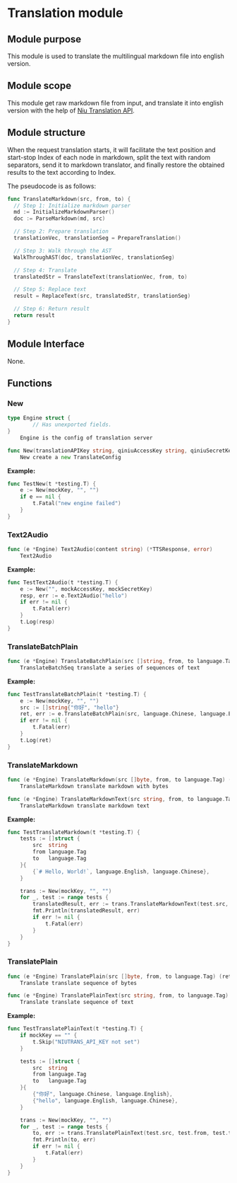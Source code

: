 # Translation module

## Module purpose

This module is used to translate the multilingual markdown file into english version.

## Module scope

This module get raw markdown file from input, and translate it into english version with the help of [Niu Translation API](niutrans.com).

## Module structure

When the request translation starts, it will facilitate the text position and start-stop Index of each node in markdown, split the text with random separators, send it to markdown translator, and finally restore the obtained results to the text according to Index.

The pseudocode is as follows:

```go
func TranslateMarkdown(src, from, to) {
  // Step 1: Initialize markdown parser
  md := InitializeMarkdownParser()
  doc := ParseMarkdown(md, src)

  // Step 2: Prepare translation
  translationVec, translationSeg = PrepareTranslation()

  // Step 3: Walk through the AST
  WalkThroughAST(doc, translationVec, translationSeg)

  // Step 4: Translate
  translatedStr = TranslateText(translationVec, from, to)

  // Step 5: Replace text
  result = ReplaceText(src, translatedStr, translationSeg)

  // Step 6: Return result
  return result
}
```

## Module Interface

None.

## Functions

### New

```go
type Engine struct {
        // Has unexported fields.
}
    Engine is the config of translation server

func New(translationAPIKey string, qiniuAccessKey string, qiniuSecretKey string) *Engine
    New create a new TranslateConfig
```

**Example:**

```go
func TestNew(t *testing.T) {
    e := New(mockKey, "", "")
    if e == nil {
        t.Fatal("new engine failed")
    }
}
```

### Text2Audio

```go
func (e *Engine) Text2Audio(content string) (*TTSResponse, error)
    Text2Audio
```

**Example:**

```go
func TestText2Audio(t *testing.T) {
    e := New("", mockAccessKey, mockSecretKey)
    resp, err := e.Text2Audio("hello")
    if err != nil {
        t.Fatal(err)
    }
    t.Log(resp)
}
```

### TranslateBatchPlain

```go
func (e *Engine) TranslateBatchPlain(src []string, from, to language.Tag) ([]string, error)
    TranslateBatchSeq translate a series of sequences of text
```

**Example:**

```go
func TestTranslateBatchPlain(t *testing.T) {
    e := New(mockKey, "", "")
    src := []string{"你好", "hello"}
    ret, err := e.TranslateBatchPlain(src, language.Chinese, language.English)
    if err != nil {
        t.Fatal(err)
    }
    t.Log(ret)
}
```

### TranslateMarkdown

```go
func (e *Engine) TranslateMarkdown(src []byte, from, to language.Tag) (ret []byte, err error)
    TranslateMarkdown translate markdown with bytes

func (e *Engine) TranslateMarkdownText(src string, from, to language.Tag) (ret string, err error)
    TranslateMarkdown translate markdown text
```

**Example:**

```go
func TestTranslateMarkdown(t *testing.T) {
    tests := []struct {
        src  string
        from language.Tag
        to   language.Tag
    }{
        {`# Hello, World!`, language.English, language.Chinese},
    }

	trans := New(mockKey, "", "")
	for _, test := range tests {
		translatedResult, err := trans.TranslateMarkdownText(test.src, test.from, test.to)
		fmt.Println(translatedResult, err)
		if err != nil {
			t.Fatal(err)
		}
	}    
}
```

### TranslatePlain

```go
func (e *Engine) TranslatePlain(src []byte, from, to language.Tag) (ret []byte, err error)
    Translate translate sequence of bytes

func (e *Engine) TranslatePlainText(src string, from, to language.Tag) (ret string, err error)
    Translate translate sequence of text
```

**Example:**

```go
func TestTranslatePlainText(t *testing.T) {
	if mockKey == "" {
		t.Skip("NIUTRANS_API_KEY not set")
	}

	tests := []struct {
		src  string
		from language.Tag
		to   language.Tag
	}{
		{"你好", language.Chinese, language.English},
		{"hello", language.English, language.Chinese},
	}

	trans := New(mockKey, "", "")
	for _, test := range tests {
		to, err := trans.TranslatePlainText(test.src, test.from, test.to)
		fmt.Println(to, err)
		if err != nil {
			t.Fatal(err)
		}
	}
}
```